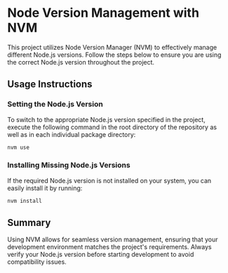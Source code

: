 # Node Version Management with NVM

This project utilizes Node Version Manager (NVM) to effectively manage different Node.js versions. Follow the steps below to ensure you are using the correct Node.js version throughout the project.

## Usage Instructions

### Setting the Node.js Version

To switch to the appropriate Node.js version specified in the project, execute the following command in the root directory of the repository as well as in each individual package directory:

```bash
nvm use
```

### Installing Missing Node.js Versions

If the required Node.js version is not installed on your system, you can easily install it by running:

```bash
nvm install
```

## Summary

Using NVM allows for seamless version management, ensuring that your development environment matches the project's requirements. Always verify your Node.js version before starting development to avoid compatibility issues.